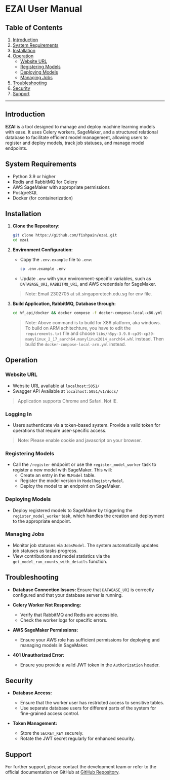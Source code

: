 # **EZAI User Manual**

## **Table of Contents**
1. [Introduction](#introduction)
2. [System Requirements](#system-requirements)
3. [Installation](#installation)
5. [Operation](#operation)
   - [Website URL](#website-url)
   - [Registering Models](#registering-models)
   - [Deploying Models](#deploying-models)
   - [Managing Jobs](#managing-jobs)
7. [Troubleshooting](#troubleshooting)
8. [Security](#security)
9. [Support](#support)

---

## **Introduction**
**EZAI** is a tool designed to manage and deploy machine learning models with ease. It uses Celery workers, SageMaker, and a structured relational database to facilitate efficient model management, allowing users to register and deploy models, track job statuses, and manage model endpoints.

## **System Requirements**
- Python 3.9 or higher
- Redis and RabbitMQ for Celery
- AWS SageMaker with appropriate permissions
- PostgreSQL
- Docker (for containerization)

## **Installation**

1. **Clone the Repository:**
   ```bash
   git clone https://github.com/fishpain/ezai.git
   cd ezai
   ```

2. **Environment Configuration:**
   - Copy the `.env.example` file to `.env`:
     ```bash
     cp .env.example .env
     ```
   - Update `.env` with your environment-specific variables, such as `DATABASE_URI`, `RABBITMQ_URI`, and AWS credentials for SageMaker.
   > Note: Email 2302705 at sit.singaporetech.edu.sg for env file.


3. **Build Application, RabbitMQ, Database through:**
   ```bash
   cd hf_api/docker && docker compose -f docker-compose-local-x86.yml up -d
   ```
   > Note: Above command is to build for X86 platform, aka windows.
   > To build on ARM achitechture, you have to edit the `requirements.txt` file and choose `libs/h5py-3.9.0-cp39-cp39-manylinux_2_17_aarch64.manylinux2014_aarch64.whl` instead.
   > Then build the `docker-compose-local-arm.yml` instead.


## **Operation**

### **Website URL**
- Website URL available at `localhost:5051/`
- Swagger API Available at `localhost:5051/v1/docs/`
> Application supports Chrome and Safari. Not IE.

### **Logging In**
- Users authenticate via a token-based system. Provide a valid token for operations that require user-specific access.
> Note: Please enable cookie and javascript on your browser.

### **Registering Models**
- Call the `/register` endpoint or use the `register_model_worker` task to register a new model with SageMaker. This will:
  - Create an entry in the `MLModel` table.
  - Register the model version in `ModelRegistryModel`.
  - Deploy the model to an endpoint on SageMaker.

### **Deploying Models**
- Deploy registered models to SageMaker by triggering the `register_model_worker` task, which handles the creation and deployment to the appropriate endpoint.

### **Managing Jobs**
- Monitor job statuses via `JobsModel`. The system automatically updates job statuses as tasks progress.
- View contributions and model statistics via the `get_model_run_counts_with_details` function.

## **Troubleshooting**

- **Database Connection Issues:**
  Ensure that `DATABASE_URI` is correctly configured and that your database server is running.

- **Celery Worker Not Responding:**
  - Verify that RabbitMQ and Redis are accessible.
  - Check the worker logs for specific errors.

- **AWS SageMaker Permissions:**
  - Ensure your AWS role has sufficient permissions for deploying and managing models in SageMaker.

- **401 Unauthorized Error:**
  - Ensure you provide a valid JWT token in the `Authorization` header.

## **Security**

- **Database Access:**
  - Ensure that the worker user has restricted access to sensitive tables.
  - Use separate database users for different parts of the system for fine-grained access control.

- **Token Management:**
  - Store the `SECRET_KEY` securely.
  - Rotate the JWT secret regularly for enhanced security.

## **Support**

For further support, please contact the development team or refer to the official documentation on GitHub at [GitHub Repository](https://github.com/fishpain/ezai).
